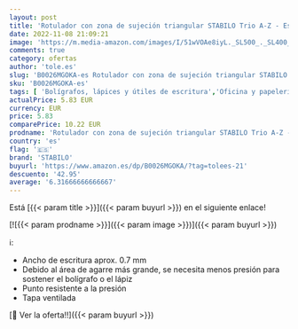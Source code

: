 ```yaml
---
layout: post
title: 'Rotulador con zona de sujeción triangular STABILO Trio A-Z - Estuche con 30 colores'
date: 2022-11-08 21:09:21
image: 'https://m.media-amazon.com/images/I/51wVOAe8iyL._SL500_._SL400_.jpg'
comments: true
category: ofertas
author: 'tole.es'
slug: 'B0026MGOKA-es Rotulador con zona de sujeción triangular STABILO Trio A-Z...'
sku: 'B0026MGOKA-es'
tags: [ 'Bolígrafos, lápices y útiles de escritura','Oficina y papelería','Rotuladores permanentes','Rotuladores y subrayadores','rotulador','stabilo','🇪🇸', ]
actualPrice: 5.83 EUR
currency: EUR
price: 5.83
comparePrice: 10.22 EUR
prodname: 'Rotulador con zona de sujeción triangular STABILO Trio A-Z - Estuche con 30 colores'
country: 'es'
flag: '🇪🇸'
brand: 'STABILO'
buyurl: 'https://www.amazon.es/dp/B0026MGOKA/?tag=tolees-21'
descuento: '42.95'
average: '6.31666666666667'
---
```


Está [{{< param title >}}]({{< param buyurl >}}) en el siguiente enlace!

[![{{< param prodname >}}]({{< param image >}})]({{< param buyurl >}})

ℹ️:

- Ancho de escritura aprox. 0.7 mm
- Debido al área de agarre más grande, se necesita menos presión para sostener el bolígrafo o el lápiz
- Punto resistente a la presión
- Tapa ventilada

[🛒 Ver la oferta!!]({{< param buyurl >}})
